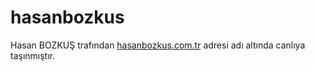 # hasanbozkus

Hasan BOZKUŞ trafından <a href="https:\\www.hasanbozkus.com.tr">hasanbozkus.com.tr</a> adresi adı altında canlıya taşınmıştır.
